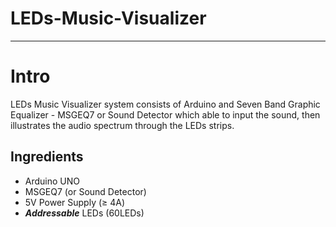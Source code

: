 # LEDs-Music-Visualizer
----------------------------------------
# Intro
LEDs Music Visualizer system consists of Arduino and Seven Band Graphic Equalizer - MSGEQ7 or Sound Detector which able to input the sound, then illustrates the audio spectrum through the LEDs strips. 
## Ingredients
  - Arduino UNO
  - MSGEQ7 (or Sound Detector)
  - 5V Power Supply (≥ 4A)
  - **_Addressable_** LEDs (60LEDs)
## 

